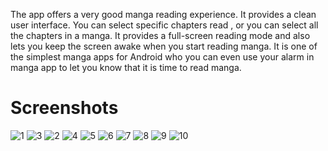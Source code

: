 The app offers a very good manga reading experience. It provides a clean user interface.
You can select specific chapters read , or you can select all the chapters in a manga. 
It provides a full-screen reading mode and also lets you keep the screen awake when you start reading manga.
It is one of the simplest manga apps for Android who you can even use your alarm in manga app to let you know
that it is time to read manga.

# Screenshots

![1](https://user-images.githubusercontent.com/44701013/110813799-22265500-8289-11eb-9e98-a607a2b49728.png)
![3](https://user-images.githubusercontent.com/44701013/110813810-23578200-8289-11eb-98cf-1c5bacb70c55.png)
![2](https://user-images.githubusercontent.com/44701013/110813813-23f01880-8289-11eb-8708-17f532d20a1c.png)
![4](https://user-images.githubusercontent.com/44701013/110813816-2488af00-8289-11eb-93b0-a5ae6ae0a4a5.png)
![5](https://user-images.githubusercontent.com/44701013/110813822-25b9dc00-8289-11eb-8cac-0ccdc5310369.png)
![6](https://user-images.githubusercontent.com/44701013/110813826-26527280-8289-11eb-90de-2a47fac8d6e7.png)
![7](https://user-images.githubusercontent.com/44701013/110813827-26527280-8289-11eb-9d2b-aa1ff816d514.png)
![8](https://user-images.githubusercontent.com/44701013/110813832-27839f80-8289-11eb-8a65-c50cfcf1efab.png)
![9](https://user-images.githubusercontent.com/44701013/110813833-27839f80-8289-11eb-942e-6fb96fdb47ae.png)
![10](https://user-images.githubusercontent.com/44701013/110813838-28b4cc80-8289-11eb-92ce-6e5182f704af.png)




